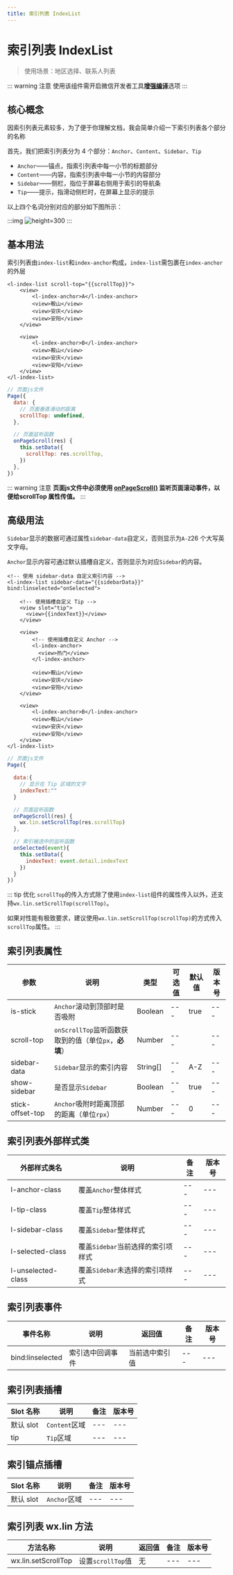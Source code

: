 ```yaml
---
title: 索引列表 IndexList
---
```


# <H2Icon/> 索引列表 IndexList

> 使用场景：地区选择、联系人列表

::: warning 注意
使用该组件需开启微信开发者工具[**增强编译**](https://developers.weixin.qq.com/miniprogram/dev/devtools/codecompile.html)选项
:::

## 核心概念

因索引列表元素较多，为了便于你理解文档，我会简单介绍一下索引列表各个部分的名称

首先，我们把索引列表分为 4 个部分：`Anchor`、`Content`、`Sidebar`、`Tip`

- `Anchor`——锚点，指索引列表中每一小节的标题部分
- `Content`——内容，指索引列表中每一小节的内容部分
- `Sidebar`——侧栏，指位于屏幕右侧用于索引的导航条
- `Tip`——提示，指滑动侧栏时，在屏幕上显示的提示

以上四个名词分别对应的部分如下图所示：

:::img
![height=300](/screenshots/index-list/basic-concept.png)
:::

## 基本用法

索引列表由`index-list`和`index-anchor`构成，`index-list`需包裹在`index-anchor`的外层

```wxml
<l-index-list scroll-top="{{scrollTop}}">
    <view>
        <l-index-anchor>A</l-index-anchor>
        <view>鞍山</view>
        <view>安庆</view>
        <view>安阳</view>
    </view>

    <view>
        <l-index-anchor>B</l-index-anchor>
        <view>鞍山</view>
        <view>安庆</view>
        <view>安阳</view>
    </view>
</l-index-list>
```

```javascript
// 页面js文件
Page({
  data: {
    // 页面垂直滑动的距离
    scrollTop: undefined,
  },

  // 页面监听函数
  onPageScroll(res) {
    this.setData({
      scrollTop: res.scrollTop,
    })
  },
})
```

::: warning 注意
**页面js文件中必须使用 [onPageScroll()](https://developers.weixin.qq.com/miniprogram/dev/reference/api/Page.html#onPageScroll-Object-object) 监听页面滚动事件，以便给scrollTop 属性传值。**
:::

## 高级用法

`Sidebar`显示的数据可通过属性`sidebar-data`自定义，否则显示为`A-Z`26 个大写英文字母。

`Anchor`显示内容可通过默认插槽自定义，否则显示为对应`Sidebar`的内容。

```wxml
<!-- 使用 sidebar-data 自定义索引内容 -->
<l-index-list sidebar-data="{{sidebarData}}" bind:linselected="onSelected">

    <!-- 使用插槽自定义 Tip -->
    <view slot="tip">
      <view>{{indexText}}</view>
    </view>

    <view>
        <!-- 使用插槽自定义 Anchor -->
        <l-index-anchor>
          <view>热门</view>
        </l-index-anchor>

        <view>鞍山</view>
        <view>安庆</view>
        <view>安阳</view>
    </view>

    <view>
        <l-index-anchor>B</l-index-anchor>
        <view>鞍山</view>
        <view>安庆</view>
        <view>安阳</view>
    </view>
</l-index-list>
```

```javascript
// 页面js文件
Page({

  data:{
    // 显示在 Tip 区域的文字
    indexText:""
  }

  // 页面监听函数
  onPageScroll(res) {
    wx.lin.setScrollTop(res.scrollTop)
  },

  // 索引被选中的监听函数
  onSelected(event){
    this.setData({
      indexText: event.detail.indexText
    })
  }
})
```

::: tip 优化
`scrollTop`的传入方式除了使用`index-list`组件的属性传入以外，还支持`wx.lin.setScrollTop(scrollTop)`。

如果对性能有极致要求，建议使用`wx.lin.setScrollTop(scrollTop)`的方式传入`scrollTop`属性。
:::

## 索引列表属性

| 参数             | 说明                                                  | 类型     | 可选值 | 默认值 | 版本号 |
| ---------------- | ----------------------------------------------------- | -------- | ------ | ------ | ------ |
| is-stick         | `Anchor`滚动到顶部时是否吸附                          | Boolean  | ---    | true   | ---    |
| scroll-top       | `onScrollTop`监听函数获取到的值（单位`px`，**必填**） | Number   | ---    |        | ---    |
| sidebar-data     | `Sidebar`显示的索引内容                               | String[] | ---    | A-Z    | ---    |
| show-sidebar     | 是否显示`Sidebar`                                     | Boolean  | ---    | true   | ---    |
| stick-offset-top | `Anchor`吸附时距离顶部的距离（单位`rpx`）             | Number   | ---    | 0      | ---    |

## 索引列表外部样式类

| 外部样式类名       | 说明                              | 备注 | 版本号 |
| ------------------ | --------------------------------- | ---- | ------ |
| l-anchor-class     | 覆盖`Anchor`整体样式              | ---  | ---    |
| l-tip-class        | 覆盖`Tip`整体样式                 | ---  | ---    |
| l-sidebar-class    | 覆盖`Sidebar`整体样式             | ---  | ---    |
| l-selected-class   | 覆盖`Sidebar`当前选择的索引项样式 | ---  | ---    |
| l-unselected-class | 覆盖`Sidebar`未选择的索引项样式   | ---  | ---    |

## 索引列表事件

| 事件名称         | 说明             | 返回值         | 备注 | 版本号 |
| ---------------- | ---------------- | -------------- | ---- | ------ |
| bind:linselected | 索引选中回调事件 | 当前选中索引值 | ---  | ---    |

## 索引列表插槽

| Slot 名称 | 说明          | 备注 | 版本号 |
| --------- | ------------- | ---- | ------ |
| 默认 slot | `Content`区域 | ---  | ---    |
| tip       | `Tip`区域     | ---  | ---    |

## 索引锚点插槽

| Slot 名称 | 说明         | 备注 | 版本号 |
| --------- | ------------ | ---- | ------ |
| 默认 slot | `Anchor`区域 | ---  | ---    |

## 索引列表 wx.lin 方法

| 方法名称            | 说明              | 返回值 | 备注 | 版本号 |
| ------------------- | ----------------- | ------ | ---- | ------ |
| wx.lin.setScrollTop | 设置`scrollTop`值 | 无     | ---  | ---    |

<RightMenu/>
